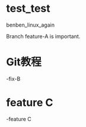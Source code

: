 # test_test
benben_linux_again

Branch feature-A is important.
# Git教程
 -fix-B

# feature C
  -feature C
